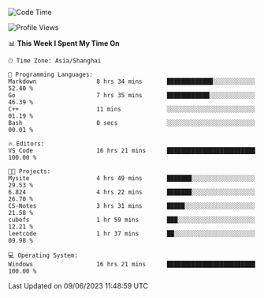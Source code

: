 <!--START_SECTION:waka-->
![Code Time](http://img.shields.io/badge/Code%20Time-980%20hrs%2024%20mins-blue)

![Profile Views](http://img.shields.io/badge/Profile%20Views-0-blue)

📊 **This Week I Spent My Time On** 

```text
🕑︎ Time Zone: Asia/Shanghai

💬 Programming Languages: 
Markdown                 8 hrs 34 mins       █████████████░░░░░░░░░░░░   52.40 % 
Go                       7 hrs 35 mins       ████████████░░░░░░░░░░░░░   46.39 % 
C++                      11 mins             ░░░░░░░░░░░░░░░░░░░░░░░░░   01.19 % 
Bash                     0 secs              ░░░░░░░░░░░░░░░░░░░░░░░░░   00.01 % 

🔥 Editors: 
VS Code                  16 hrs 21 mins      █████████████████████████   100.00 % 

🐱‍💻 Projects: 
Mysite                   4 hrs 49 mins       ███████░░░░░░░░░░░░░░░░░░   29.53 % 
6.824                    4 hrs 22 mins       ███████░░░░░░░░░░░░░░░░░░   26.70 % 
CS-Notes                 3 hrs 31 mins       █████░░░░░░░░░░░░░░░░░░░░   21.58 % 
cubefs                   1 hr 59 mins        ███░░░░░░░░░░░░░░░░░░░░░░   12.21 % 
leetcode                 1 hr 37 mins        ██░░░░░░░░░░░░░░░░░░░░░░░   09.98 % 

💻 Operating System: 
Windows                  16 hrs 21 mins      █████████████████████████   100.00 % 
```


 Last Updated on 09/06/2023 11:48:59 UTC
<!--END_SECTION:waka-->